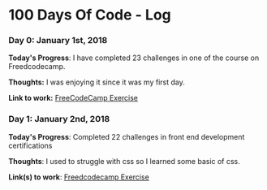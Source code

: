 # 100 Days Of Code - Log

### Day 0: January 1st, 2018

**Today's Progress**: I have completed 23 challenges in one of the course on Freedcodecamp.

**Thoughts:** I was enjoying it since it was my first day.

**Link to work:** [FreeCodeCamp Exercise](https://www.freecodecamp.org/rootpym)

### Day 1: January 2nd, 2018

**Today's Progress**: Completed 22 challenges in front end development certifications

**Thoughts**: I used to struggle with css so I learned some basic of css. 

**Link(s) to work**: [Freedcodecamp Exercise](https://www.freecodecamp.org/rootpym)

